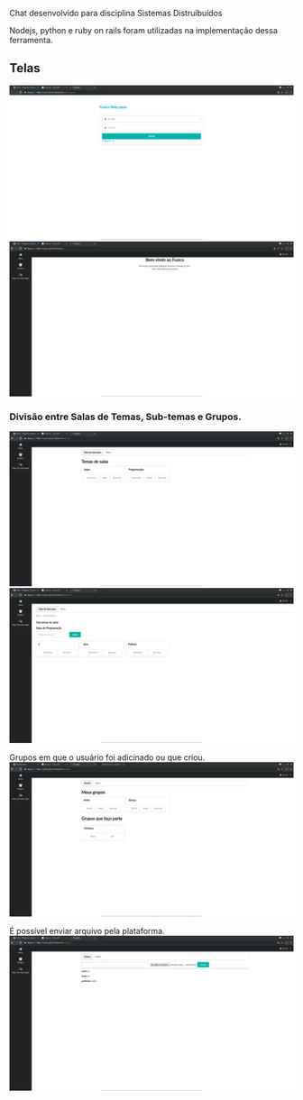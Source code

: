 Chat desenvolvido para disciplina Sistemas Distruibuídos

Nodejs, python e ruby on rails foram utilizadas na implementação dessa ferramenta.

## Telas

![](images/index.png)
![](images/home.png)

### Divisão entre Salas de Temas, Sub-temas e Grupos.
![](images/temas.png)
![](images/sub-temas.png)

Grupos em que o usuário foi adicinado ou que criou.
![](images/grupos.png)

É possível enviar arquivo pela plataforma.
![](images/chat.png)
